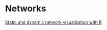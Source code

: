 # Networks

[Static and dynamic network visualization with R](http://kateto.net/network-visualization)

